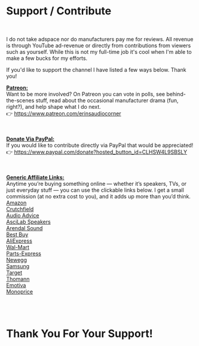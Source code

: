 # Support / Contribute
<br>

I do not take adspace nor do manufacturers pay me for reviews. All revenue is through YouTube ad-revenue or directly from contributions from viewers such as yourself. While this is not my full-time job it's cool when I'm able to make a few bucks for my efforts.

If you'd like to support the channel I have listed a few ways below. Thank you!

<u>**Patreon:**</u>
<br>Want to be more involved? On Patreon you can vote in polls, see behind-the-scenes stuff, read about the occasional manufacturer drama (fun, right?), and help shape what I do next.
<br> 👉 https://www.patreon.com/erinsaudiocorner

<br>

<u>**Donate Via PayPal:**</u>
<br>
If you would like to contribute directly via PayPal that would be appreciated!
<br>👉 https://www.paypal.com/donate?hosted_button_id=CLHSW4L9SBSLY

<br>

<u>**Generic Affiliate Links:**</u>
<br>
Anytime you’re buying something online — whether it’s speakers, TVs, or just everyday stuff — you can use the clickable links below. I get a small commission (at no extra cost to you), and it adds up more than you’d think.
<br>
[Amazon](https://amzn.to/3v6i6ov)<br>
[Crutchfield](https://shop-links.co/cgZmmT81jmh)<br>
[Audio Advice](https://www.audioadvice.com/?referral=erins-audio-corner)<br>
[AsciLab Speakers](https://ascilab.com/shop2/category/erins-audio-corner/73)<br>
[Arendal Sound](https://tidd.ly/4iRb0fv)<br>
[Best Buy](https://howl.me/ck2IPpcOp1h)<br>
[AliExpress](https://s.click.aliexpress.com/e/_o2DDUj2)<br>
[Wal-Mart](https://howl.link/ygnfduzm9x8qf)<br>
[Parts-Express](https://parts-express.sjv.io/Y9zoEB)<br>
[Newegg](https://howl.me/ck2IQg52L5b)<br>
[Samsung](https://howl.me/ck2IQ5qe16w)<br>
[Target](https://howl.me/ck2IRDNsIqn)<br>
[Thomann](https://www.thomann.de/de/index.html?offid=1&affid=2577)<br>
[Emotiva](https://shorturl.at/pBEU9)<br>
[Monoprice](https://bit.ly/3yAY6NH)<br>

<br><br>


# Thank You For Your Support!
